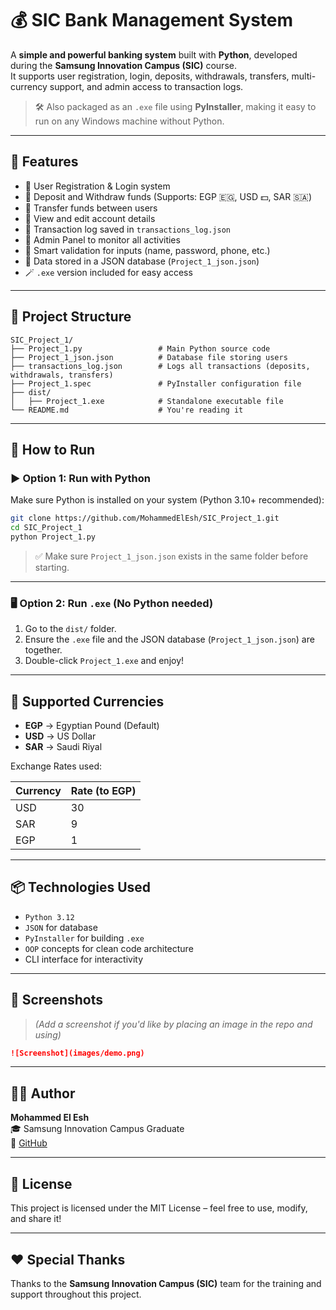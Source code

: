 # 💰 SIC Bank Management System

A **simple and powerful banking system** built with **Python**, developed during the **Samsung Innovation Campus (SIC)** course.  
It supports user registration, login, deposits, withdrawals, transfers, multi-currency support, and admin access to transaction logs.

> 🛠️ Also packaged as an `.exe` file using **PyInstaller**, making it easy to run on any Windows machine without Python.

---

## 🧾 Features

- 👤 User Registration & Login system
- 💸 Deposit and Withdraw funds (Supports: EGP 🇪🇬, USD 💵, SAR 🇸🇦)
- 🔁 Transfer funds between users
- 📄 View and edit account details
- 🧾 Transaction log saved in `transactions_log.json`
- 🔐 Admin Panel to monitor all activities
- 🧠 Smart validation for inputs (name, password, phone, etc.)
- 💾 Data stored in a JSON database (`Project_1_json.json`)
- 🪄 `.exe` version included for easy access

---

## 🧱 Project Structure

```
SIC_Project_1/
├── Project_1.py                 # Main Python source code
├── Project_1_json.json          # Database file storing users
├── transactions_log.json        # Logs all transactions (deposits, withdrawals, transfers)
├── Project_1.spec               # PyInstaller configuration file
├── dist/
│   ├── Project_1.exe            # Standalone executable file
└── README.md                    # You're reading it
```

---

## 🚀 How to Run

### ▶️ Option 1: Run with Python

Make sure Python is installed on your system (Python 3.10+ recommended):

```bash
git clone https://github.com/MohammedElEsh/SIC_Project_1.git
cd SIC_Project_1
python Project_1.py
```

> ✅ Make sure `Project_1_json.json` exists in the same folder before starting.

---

### 🖥️ Option 2: Run `.exe` (No Python needed)

1. Go to the `dist/` folder.
2. Ensure the `.exe` file and the JSON database (`Project_1_json.json`) are together.
3. Double-click `Project_1.exe` and enjoy!

---

## 💱 Supported Currencies

- **EGP** → Egyptian Pound (Default)
- **USD** → US Dollar
- **SAR** → Saudi Riyal

Exchange Rates used:

| Currency | Rate (to EGP) |
|----------|---------------|
| USD      | 30            |
| SAR      | 9             |
| EGP      | 1             |

---

## 📦 Technologies Used

- `Python 3.12`
- `JSON` for database
- `PyInstaller` for building `.exe`
- `OOP` concepts for clean code architecture
- CLI interface for interactivity

---

## 📸 Screenshots

> *(Add a screenshot if you'd like by placing an image in the repo and using)*  
```markdown
![Screenshot](images/demo.png)
```

---

## 👨‍💻 Author

**Mohammed El Esh**  
🎓 Samsung Innovation Campus Graduate  
🔗 [GitHub](https://github.com/MohammedElEsh)

---

## 📄 License

This project is licensed under the MIT License – feel free to use, modify, and share it!

---

## ❤️ Special Thanks

Thanks to the **Samsung Innovation Campus (SIC)** team for the training and support throughout this project.